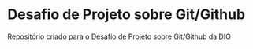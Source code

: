 # Desafio de Projeto sobre Git/Github
Repositório criado para o Desafio de Projeto sobre Git/Github da DIO
